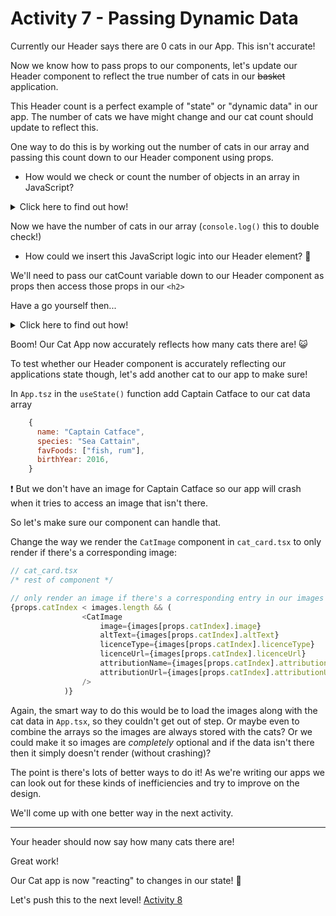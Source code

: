 # Activity 7 - Passing Dynamic Data

Currently our Header says there are 0 cats in our App. This isn't accurate!

Now we know how to pass props to our components, let's update our Header component to reflect the true number of cats in our ~~basket~~ application.

This Header count is a perfect example of "state" or "dynamic data" in our app. The number of cats we have might change and our cat count should update to reflect this.

One way to do this is by working out the number of cats in our array and passing this count down to our Header component using props.

- How would we check or count the number of objects in an array in JavaScript?

<details>
<summary>Click here to find out how!</summary>
<pre>

// In `App.tsx` above our return statement, declare a variable and save our cats length to it

`const catCount = cats.length;`

</pre>
</details>

Now we have the number of cats in our array (`console.log()` this to double check!)

- How could we insert this JavaScript logic into our Header element? 🤔

We'll need to pass our catCount variable down to our Header component as props then access those props in our `<h2>`

Have a go yourself then...

<details>
<summary>Click here to find out how!</summary>
<pre>

In `App.tsx` we pass our catCount variable to our Header component through props:

`<Header catCount={catCount}>`

In `header.tsx` we receive props through the Header parameters. We'll also need to add a new HeaderProps interface!

`const Header : React.FC<HeaderProps> = (props) => <>rest of component here</>`

In `header.tsx` we replace the 0 with our dynamic data.

Your component should look something like this:

```JavaScript

interface HeaderProps{
  catCount: number;
}

const Header : React.FC<HeaderProps> = (props) =>
    <header className="header__container">
      <h1 className="header__title header__welcome">Welcome to React!</h1>
      <h2 className="header__title">There are currently {props.catCount} Cats in this Cat App</h2>
    </header>;

export default Header
```

Let's break it down. 🔨

In `App.tsx` we use the JavaScript `.length` property to count how many cat objects there are and save this number to a variable

We pass this variable to our Header component using props.

Our Header component receives our props through it's parameters.

We use curly braces to replace the 0 in our h2 with our props.

</pre>
</details>

Boom! Our Cat App now accurately reflects how many cats there are! 😺

To test whether our Header component is accurately reflecting our applications state though, let's add another cat to our app to make sure!

In `App.tsz` in the `useState()` function add Captain Catface to our cat data array

```JavaScript
    {
      name: "Captain Catface",
      species: "Sea Cattain",
      favFoods: ["fish, rum"],
      birthYear: 2016,
    }
```

❗ But we don't have an image for Captain Catface so our app will crash when it tries to access an image that isn't there.

So let's make sure our component can handle that.

Change the way we render the `CatImage` component in `cat_card.tsx` to only render if there's a corresponding image:

```JavaScript
// cat_card.tsx
/* rest of component */

// only render an image if there's a corresponding entry in our images array
{props.catIndex < images.length && (
				<CatImage
					image={images[props.catIndex].image}
					altText={images[props.catIndex].altText}
					licenceType={images[props.catIndex].licenceType}
					licenceUrl={images[props.catIndex].licenceUrl}
					attributionName={images[props.catIndex].attributionName}
					attributionUrl={images[props.catIndex].attributionUrl}
				/>
			)}
```

Again, the smart way to do this would be to load the images along with the cat data in `App.tsx`, so they couldn't get out of step. Or maybe even to combine the arrays so the images are always stored with the cats? Or we could make it so images are _completely_ optional and if the data isn't there then it simply doesn't render (without crashing)?

The point is there's lots of better ways to do it! As we're writing our apps we can look out for these kinds of inefficiencies and try to improve on the design.

We'll come up with one better way in the next activity.

---

Your header should now say how many cats there are!

Great work!

Our Cat app is now "reacting" to changes in our state! 🙌

Let's push this to the next level! [Activity 8](./activity_8.md)
